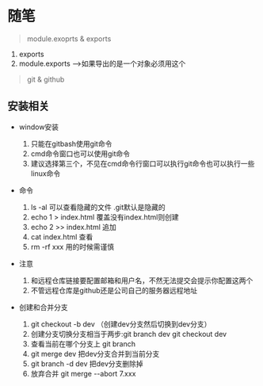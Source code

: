 # 随笔

> module.exoprts & exports

1. exports
2. module.exports  ——>如果导出的是一个对象必须用这个

> git & github

## 安装相关

* window安装

    1. 只能在gitbash使用git命令
    2. cmd命令窗口也可以使用git命令
    3. 建议选择第三个，不见在cmd命令行窗口可以执行git命令也可以执行一些linux命令
    
* 命令

    1. ls -al 可以查看隐藏的文件 .git默认是隐藏的
    2. echo 1 > index.html   覆盖没有index.html则创建
    3. echo 2 >> index.html  追加
    4. cat index.html 查看
    5. rm -rf xxx  用的时候需谨慎
    
 
* 注意
    
    1. 和远程仓库链接要配置邮箱和用户名，不然无法提交会提示你配置这两个
    2. 不管远程仓库是github还是公司自己的服务器远程地址
    
* 创建和合并分支

    1. git checkout -b dev  （创建dev分支然后切换到dev分支）
    2. 创建分支切换分支相当于两步:git branch dev  git checkout dev
    3. 查看当前在哪个分支上 git branch
    4. git merge dev  把dev分支合并到当前分支
    5. git branch -d dev 把dev分支删除掉
    6. 放弃合并 git merge --abort
    7.xxx